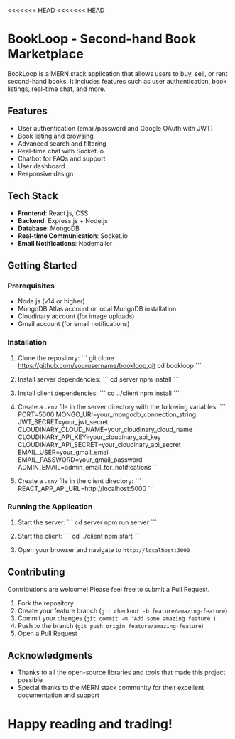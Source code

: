 <<<<<<< HEAD
<<<<<<< HEAD
# BookLoop - Second-hand Book Marketplace

BookLoop is a MERN stack application that allows users to buy, sell, or rent second-hand books. It includes features such as user authentication, book listings, real-time chat, and more.

## Features

- User authentication (email/password and Google OAuth with JWT)
- Book listing and browsing
- Advanced search and filtering
- Real-time chat with Socket.io
- Chatbot for FAQs and support
- User dashboard
- Responsive design

## Tech Stack

- **Frontend**: React.js, CSS
- **Backend**: Express.js + Node.js
- **Database**: MongoDB
- **Real-time Communication**: Socket.io
- **Email Notifications**: Nodemailer

## Getting Started

### Prerequisites

- Node.js (v14 or higher)
- MongoDB Atlas account or local MongoDB installation
- Cloudinary account (for image uploads)
- Gmail account (for email notifications)

### Installation

1. Clone the repository:
   \`\`\`
   git clone https://github.com/yourusername/bookloop.git
   cd bookloop
   \`\`\`

2. Install server dependencies:
   \`\`\`
   cd server
   npm install
   \`\`\`

3. Install client dependencies:
   \`\`\`
   cd ../client
   npm install
   \`\`\`

4. Create a `.env` file in the server directory with the following variables:
   \`\`\`
   PORT=5000
   MONGO_URI=your_mongodb_connection_string
   JWT_SECRET=your_jwt_secret
   CLOUDINARY_CLOUD_NAME=your_cloudinary_cloud_name
   CLOUDINARY_API_KEY=your_cloudinary_api_key
   CLOUDINARY_API_SECRET=your_cloudinary_api_secret
   EMAIL_USER=your_gmail_email
   EMAIL_PASSWORD=your_gmail_password
   ADMIN_EMAIL=admin_email_for_notifications
   \`\`\`

5. Create a `.env` file in the client directory:
   \`\`\`
   REACT_APP_API_URL=http://localhost:5000
   \`\`\`

### Running the Application

1. Start the server:
   \`\`\`
   cd server
   npm run server
   \`\`\`

2. Start the client:
   \`\`\`
   cd ../client
   npm start
   \`\`\`

3. Open your browser and navigate to `http://localhost:3000`


## Contributing

Contributions are welcome! Please feel free to submit a Pull Request.

1. Fork the repository
2. Create your feature branch (`git checkout -b feature/amazing-feature`)
3. Commit your changes (`git commit -m 'Add some amazing feature'`)
4. Push to the branch (`git push origin feature/amazing-feature`)
5. Open a Pull Request

## Acknowledgments

- Thanks to all the open-source libraries and tools that made this project possible
- Special thanks to the MERN stack community for their excellent documentation and support



Happy reading and trading!
=======

